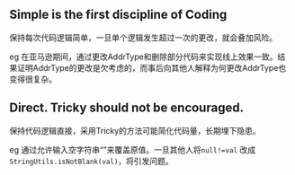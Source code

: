 ## Simple is the first discipline of Coding

保持每次代码逻辑简单，一旦单个逻辑发生超过一次的更改，就会叠加风险。

eg
在亚马逊期间，通过更改AddrType和删除部分代码来实现线上效果一致。结果证明AddrType的更改是欠考虑的，而事后向其他人解释为何更改AddrType也变得很复杂。

## Direct. Tricky should not be encouraged.

保持代码逻辑直接，采用Tricky的方法可能简化代码量，长期埋下隐患。

eg
通过允许输入空字符串“”来覆盖原值。一旦其他人将`null!=val` 改成 `StringUtils.isNotBlank(val)`，将引发问题。
